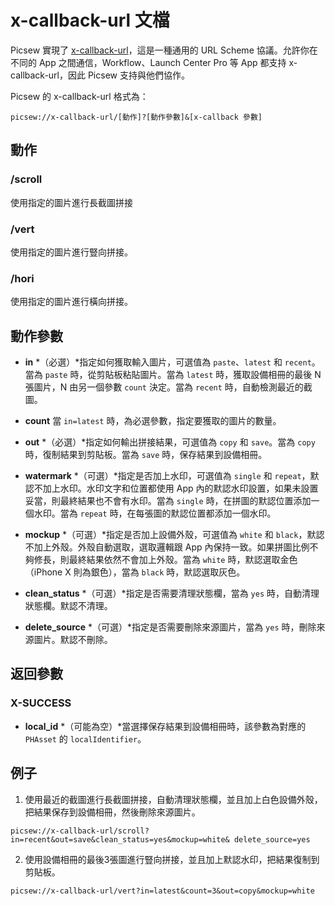 # x-callback-url 文檔

Picsew 實現了 [x-callback-url](http://x-callback-url.com/)，這是一種通用的 URL Scheme 協議。允許你在不同的 App 之間通信，Workflow、Launch Center Pro 等 App 都支持 x-callback-url，因此 Picsew 支持與他們協作。

Picsew 的 x-callback-url 格式為：

```
picsew://x-callback-url/[動作]?[動作參數]&[x-callback 參數]
```

## 動作

### /scroll

使用指定的圖片進行長截圖拼接

### /vert

使用指定的圖片進行豎向拼接。

### /hori

使用指定的圖片進行橫向拼接。

## 動作參數

- **in** *（必選）*指定如何獲取輸入圖片，可選值為 `paste`、`latest` 和 `recent`。當為 `paste` 時，從剪貼板粘貼圖片。當為 `latest` 時，獲取設備相冊的最後 N 張圖片，N 由另一個參數 `count` 決定。當為 `recent` 時，自動檢測最近的截圖。

- **count** 當 `in=latest` 時，為必選參數，指定要獲取的圖片的數量。
    
- **out** *（必選）*指定如何輸出拼接結果，可選值為 `copy` 和 `save`。當為 `copy` 時，復制結果到剪貼板。當為 `save` 時，保存結果到設備相冊。

- **watermark** *（可選）*指定是否加上水印，可選值為 `single` 和 `repeat`，默認不加上水印。水印文字和位置都使用 App 內的默認水印設置，如果未設置妥當，則最終結果也不會有水印。當為 `single` 時，在拼圖的默認位置添加一個水印。當為 `repeat` 時，在每張圖的默認位置都添加一個水印。

- **mockup** *（可選）*指定是否加上設備外殼，可選值為 `white` 和 `black`，默認不加上外殼。外殼自動選取，選取邏輯跟 App 內保持一致。如果拼圖比例不夠修長，則最終結果依然不會加上外殼。當為 `white` 時，默認選取金色（iPhone X 則為銀色），當為 `black` 時，默認選取灰色。

- **clean_status** *（可選）*指定是否需要清理狀態欄，當為 `yes` 時，自動清理狀態欄。默認不清理。

- **delete_source** *（可選）*指定是否需要刪除來源圖片，當為 `yes` 時，刪除來源圖片。默認不刪除。


## 返回參數

### X-SUCCESS

- **local_id** *（可能為空）*當選擇保存結果到設備相冊時，該參數為對應的 `PHAsset` 的 `localIdentifier`。


## 例子

1. 使用最近的截圖進行長截圖拼接，自動清理狀態欄，並且加上白色設備外殼，把結果保存到設備相冊，然後刪除來源圖片。

```
picsew://x-callback-url/scroll?in=recent&out=save&clean_status=yes&mockup=white& delete_source=yes
```

2. 使用設備相冊的最後3張圖進行豎向拼接，並且加上默認水印，把結果復制到剪貼板。

```
picsew://x-callback-url/vert?in=latest&count=3&out=copy&mockup=white
```
